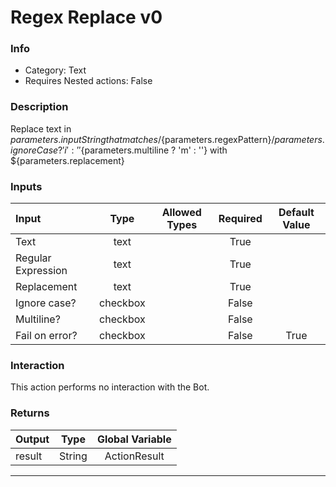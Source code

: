 # Regex Replace v0

### Info

- Category: Text
- Requires Nested actions: False


### Description
Replace text in ${parameters.inputString} that matches /${parameters.regexPattern}/${parameters.ignoreCase ? 'i' : ''}${parameters.multiline ? 'm' : ''} with ${parameters.replacement}


### Inputs

| Input | Type | Allowed Types | Required |  Default Value |
| :--- | :---: | :---: | :---: | :---: |
| Text | text |  | True |  |
| Regular Expression | text |  | True |  |
| Replacement | text |  | True |  |
| Ignore case? | checkbox |  | False |  |
| Multiline? | checkbox |  | False |  |
| Fail on error? | checkbox |  | False | True |


### Interaction
This action performs no interaction with the Bot.

### Returns

| Output | Type | Global Variable |
| :--- | :---: | :---: |
| result | String | ActionResult |

---